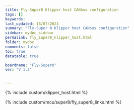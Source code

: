 ```yaml
---
title: Fly-Super8 Klipper host CANbus configuration
tags: []
keywords: 
last_updated: 16/07/2023
summary: "Fly-Super 8 Klipper host CANbus configuration"
sidebar: mydoc_sidebar
permalink: fly_super8_klipper_host.html
folder: mydoc
comments: false
toc: true
datatable: true

boardname: "Fly-Super8" 
ver: "V 1.2" 


---
```


{% include custom/klipper_host.html %}

{% include custom/mcu/super8/fly_super8_links.html %}